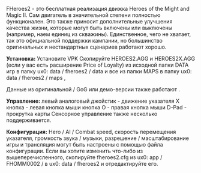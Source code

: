 FHeroes2 - это бесплатная реализация движка Heroes of the Might and Magic II. Сам двигатель в значительной степени полностью функционален. Это также приносит дополнительные улучшения качества жизни, которые могут быть включены или выключены (например, наем единиц из скважины). Единственное, чего не хватает, так это официальной поддержки кампании, но большинство оригинальных и нестандартных сценариев работают хорошо. 

**Установка:**
Установите VPK 
Скопируйте HEROES2.AGG и HEROES2X.AGG (если у вас есть расширение Price of Loyalty) из исходной папки DATA игр в папку ux0: data / fheroes2 / data и все из папки MAPS в папку ux0: data / fheroes2 / maps , 

Данные из оригинальной / GoG или демо-версии также работают .

**Управление:**
левый аналоговый джойстик - движение указателя 
X кнопка - левая кнопка мыши кнопка 
O - правая кнопка мыши 
D-Pad - прокрутка карты 
Сенсорное управление также несколько поддерживается. 

**Конфигурация:**
Hero / AI / Combat speed, скорость перемещения указателя, громкость звука / музыки, разрешение / масштабирование игры и трансляция могут быть настроены с помощью файла конфигурации. Если вы хотите изменить что-либо из вышеперечисленного, скопируйте fheroes2.cfg из ux0: app / FHOMM0002 / в ux0: data / fheroes2 и отредактируйте его. 

